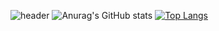 ![header](https://capsule-render.vercel.app/api?type=waving&color=AFEEEE&height=200&section=header&text=고동현&fontSize=30&fontColor=ffffff&animation=twinkling)
![Anurag's GitHub stats](https://github-readme-stats.vercel.app/api?username=GODDONGHYUN&show_icons=true&theme=transparent)
[![Top Langs](https://github-readme-stats.vercel.app/api/top-langs/?username=GODDONGHYUN&layout=compact)](https://github.com/anuraghazra/github-readme-stats)


<!--
**GODDONGHYUN/GODDONGHYUN** is a ✨ _special_ ✨ repository because its `README.md` (this file) appears on your GitHub profile.




Here are some ideas to get you started:

- 🔭 I’m currently working on ...
- 🌱 I’m currently learning ...
- 👯 I’m looking to collaborate on ...
- 🤔 I’m looking for help with ...
- 💬 Ask me about ...
- 📫 How to reach me: ...
- 😄 Pronouns: ...
- ⚡ Fun fact: ...
-->
